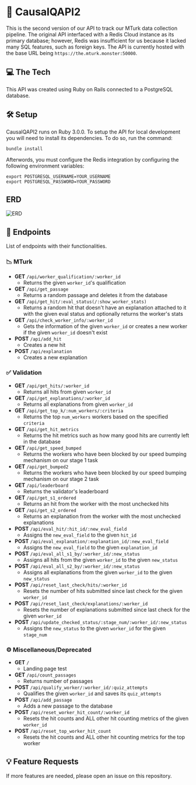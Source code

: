 # 🐥 CausalQAPI2
This is the second version of our API to track our MTurk data collection pipeline. The original API interfaced with a Redis Cloud instance as its primary database; however, Redis was insufficient for us because it lacked many SQL features, such as foreign keys. The API is currently hosted with the base URL being `https://the.mturk.monster:50000`. 

## 💻 The Tech
This API was created using Ruby on Rails connected to a PostgreSQL database. 

## 🛠 Setup
CausalQAPI2 runs on Ruby 3.0.0. To setup the API for local development you will need to install its dependencies. To do so, run the command:
```
bundle install
```

Afterwords, you must configure the Redis integration by configuring the following environment variables:
```
export POSTGRESQL_USERNAME=YOUR_USERNAME
export POSTGRESQL_PASSWORD=YOUR_PASSWORD
```

## ERD
![ERD](https://i.imgur.com/VILLbk8.png)

## 📍 Endpoints
List of endpoints with their functionalities. 

### 📉 MTurk
- **GET** `/api/worker_qualification/:worker_id`
  - Returns the given `worker_id`'s qualification
- **GET** `/api/get_passage`
  - Returns a random passage and deletes it from the database
- **GET** `/api/get_hit/:eval_status(/:show_worker_stats)`
  - Returns a random hit that doesn't have an explanation attached to it with the given eval status and optionally returns the worker's stats
- **GET** `/api/check_worker_info/:worker_id`
  - Gets the information of the given `worker_id` or creates a new worker if the given `worker_id` doesn't exist
- **POST** `/api/add_hit`
  - Creates a new hit
- **POST** `/api/explanation`
  - Creates a new explanation

### ✅ Validation
- **GET** `/api/get_hits/:worker_id`
  - Returns all hits from given `worker_id`
- **GET** `/api/get_explanations/:worker_id`
  - Returns all explanations from given `worker_id`
- **GET** `/api/get_top_k/:num_workers/:criteria`
  - Returns the top `num_workers` workers based on the specified `criteria`
- **GET** `/api/get_hit_metrics`
  - Returns the hit metrics such as how many good hits are currently left in the database
- **GET** `/api/get_speed_bumped`
  - Returns the workers who have been blocked by our speed bumping mechanism on our stage 1 task
- **GET** `/api/get_bumped2`
  - Returns the workers who have been blocked by our speed bumping mechanism on our stage 2 task
- **GET** `/api/leaderboard`
  - Returns the validator's leaderboard
- **GET** `/api/get_s1_ordered`
  - Returns an hit from the worker with the most unchecked hits
- **GET** `/api/get_s2_ordered`
  - Returns an explanation from the worker with the most unchecked explanations
- **POST** `/api/eval_hit/:hit_id/:new_eval_field`
  - Assigns the `new_eval_field` to the given `hit_id`
- **POST** `/api/eval_explanation/:explanation_id/:new_eval_field`
  - Assigns the `new_eval_field` to the given `explanation_id`
- **POST** `/api/eval_all_s1_by/:worker_id/:new_status`
  - Assigns all hits from the given `worker_id` to the given `new_status`
- **POST** `/api/eval_all_s2_by/:worker_id/:new_status`
  - Assigns all explanations from the given `worker_id` to the given `new_status`
- **POST** `/api/reset_last_check/hits/:worker_id`
  - Resets the number of hits submitted since last check for the given `worker_id`
- **POST** `/api/reset_last_check/explanations/:worker_id`
  - Resets the number of explanations submitted since last check for the given `worker_id`
- **POST** `/api/update_checked_status/:stage_num/:worker_id/:new_status`
  - Assigns the `new_status` to the given `worker_id` for the given `stage_num`

### ⚙️ Miscellaneous/Deprecated
- **GET** `/`
  - Landing page test
- **GET** `/api/count_passages`
  - Returns number of passages
- **POST** `/api/qualify_worker/:worker_id/:quiz_attempts`
  - Qualifies the given `worker_id` and saves its `quiz_attempts`
- **POST** `/api/add_passage`
  - Adds a new passage to the database
- **POST** `/api/reset_worker_hit_count/:worker_id`
  - Resets the hit counts and ALL other hit counting metrics of the given `worker_id`
- **POST** `/api/reset_top_worker_hit_count`
  - Resets the hit counts and ALL other hit counting metrics for the top worker

## 💡 Feature Requests
If more features are needed, please open an issue on this repository. 
